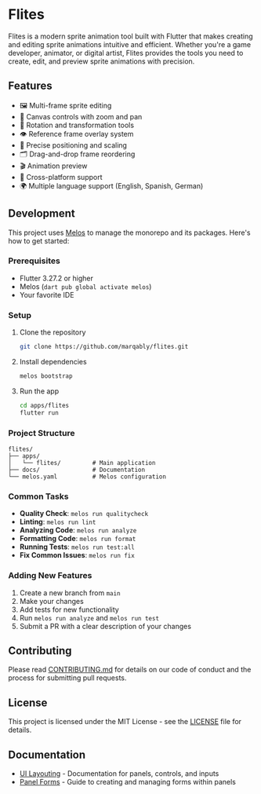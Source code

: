 # Flites

Flites is a modern sprite animation tool built with Flutter that makes creating and editing sprite animations intuitive and efficient. Whether you're a game developer, animator, or digital artist, Flites provides the tools you need to create, edit, and preview sprite animations with precision.

## Features

- 🖼️ Multi-frame sprite editing
- 🎨 Canvas controls with zoom and pan
- 🔄 Rotation and transformation tools
- 👁️ Reference frame overlay system
- 🎯 Precise positioning and scaling
- 🗂️ Drag-and-drop frame reordering
- 🎬 Animation preview
- 📱 Cross-platform support
- 🌍 Multiple language support (English, Spanish, German)

## Development

This project uses [Melos](https://melos.invertase.dev/) to manage the monorepo and its packages. Here's how to get started:

### Prerequisites

- Flutter 3.27.2 or higher
- Melos (`dart pub global activate melos`)
- Your favorite IDE

### Setup

1. Clone the repository

    ```bash
    git clone https://github.com/marqably/flites.git
    ```

2. Install dependencies

    ```bash
    melos bootstrap
    ```

3. Run the app

    ```bash
    cd apps/flites
    flutter run
    ```

### Project Structure

```text
flites/
├── apps/
│   └── flites/         # Main application
├── docs/               # Documentation
└── melos.yaml          # Melos configuration
```

### Common Tasks

- **Quality Check**: `melos run qualitycheck`
- **Linting**: `melos run lint`
- **Analyzing Code**: `melos run analyze`
- **Formatting Code**: `melos run format`
- **Running Tests**: `melos run test:all`
- **Fix Common Issues**: `melos run fix`

### Adding New Features

1. Create a new branch from `main`
2. Make your changes
3. Add tests for new functionality
4. Run `melos run analyze` and `melos run test`
5. Submit a PR with a clear description of your changes

## Contributing

Please read [CONTRIBUTING.md](CONTRIBUTING.md) for details on our code of conduct and the process for submitting pull requests.

## License

This project is licensed under the MIT License - see the [LICENSE](LICENSE) file for details.

## Documentation

- [UI Layouting](docs/ui-layouting.md) - Documentation for panels, controls, and inputs
- [Panel Forms](docs/panel-forms.md) - Guide to creating and managing forms within panels
